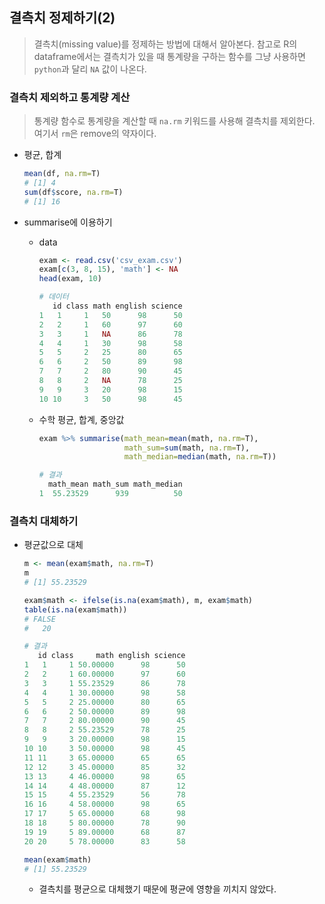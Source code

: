 ## 결측치 정제하기(2)

> 결측치(missing value)를 정제하는 방법에 대해서 알아본다. 참고로 R의 dataframe에서는 결측치가 있을 때 통계량을 구하는 함수를 그냥 사용하면 `python`과 달리  `NA` 값이 나온다.



### 결측치 제외하고 통계량 계산

> 통계량 함수로 통계량을 계산할 때 `na.rm` 키워드를 사용해 결측치를 제외한다. 여기서 `rm`은 remove의 약자이다.

* 평균, 합계

  ```R
  mean(df, na.rm=T)
  # [1] 4
  sum(df$score, na.rm=T)
  # [1] 16
  ```

* summarise에 이용하기

  * data

    ```R
    exam <- read.csv('csv_exam.csv')
    exam[c(3, 8, 15), 'math'] <- NA
    head(exam, 10)
    ```

    ```R
    # 데이터
       id class math english science
    1   1     1   50      98      50
    2   2     1   60      97      60
    3   3     1   NA      86      78
    4   4     1   30      98      58
    5   5     2   25      80      65
    6   6     2   50      89      98
    7   7     2   80      90      45
    8   8     2   NA      78      25
    9   9     3   20      98      15
    10 10     3   50      98      45
    ```

  * 수학 평균, 합계, 중앙값

    ```R
    exam %>% summarise(math_mean=mean(math, na.rm=T),
                       math_sum=sum(math, na.rm=T),
                       math_median=median(math, na.rm=T))
    ```

    ```R
    # 결과
      math_mean math_sum math_median
    1  55.23529      939          50
    ```

    

### 결측치 대체하기

* 평균값으로 대체

  ```R
  m <- mean(exam$math, na.rm=T)
  m
  # [1] 55.23529
  
  exam$math <- ifelse(is.na(exam$math), m, exam$math)
  table(is.na(exam$math))
  # FALSE 
  #   20
  ```

  ```R
  # 결과
     id class     math english science
  1   1     1 50.00000      98      50
  2   2     1 60.00000      97      60
  3   3     1 55.23529      86      78
  4   4     1 30.00000      98      58
  5   5     2 25.00000      80      65
  6   6     2 50.00000      89      98
  7   7     2 80.00000      90      45
  8   8     2 55.23529      78      25
  9   9     3 20.00000      98      15
  10 10     3 50.00000      98      45
  11 11     3 65.00000      65      65
  12 12     3 45.00000      85      32
  13 13     4 46.00000      98      65
  14 14     4 48.00000      87      12
  15 15     4 55.23529      56      78
  16 16     4 58.00000      98      65
  17 17     5 65.00000      68      98
  18 18     5 80.00000      78      90
  19 19     5 89.00000      68      87
  20 20     5 78.00000      83      58
  ```

  ```R
  mean(exam$math)
  # [1] 55.23529
  ```

  * 결측치를 평균으로 대체했기 때문에 평균에 영향을 끼치지 않았다.